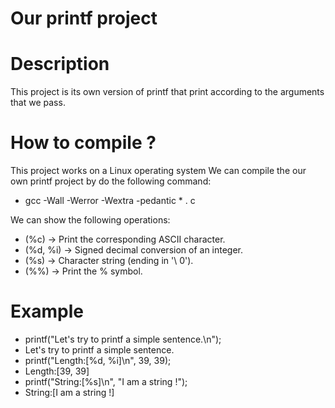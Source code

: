 # Our printf project
# Description
  This project is its own version of printf that print according to the
  arguments that we pass.

# How to compile ?
  This project works on a Linux operating system
  We can compile the our own printf project by
  do the following command:

  * gcc -Wall -Werror -Wextra -pedantic * . c

  We can show the following operations:
  * (%c) -> Print the corresponding ASCII character.
  * (%d, %i) -> Signed decimal conversion of an integer.
  * (%s) -> Character string (ending in '\ 0').
  * (%%) -> Print the % symbol.

# Example

  * printf("Let's try to printf a simple sentence.\n");
   * Let's try to printf a simple sentence.
  * printf("Length:[%d, %i]\n", 39, 39);
   * Length:[39, 39]
  * printf("String:[%s]\n", "I am a string !");
   * String:[I am a string !]